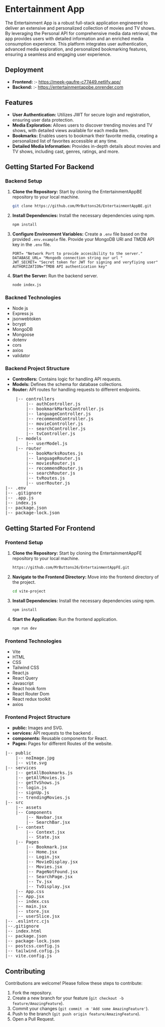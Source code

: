 # Entertainment App

The Entertainment App is a robust full-stack application engineered to deliver an extensive and personalized collection of movies and TV shows. By leveraging the Personal API for comprehensive media data retrieval, the app provides users with detailed information and an enriched media consumption experience. This platform integrates user authentication, advanced media exploration, and personalized bookmarking features, ensuring a seamless and engaging user experience.

## Deployment

- **Frontend:** :- https://meek-gaufre-c77449.netlify.app/
- **Backend:** :- https://entertainmentappbe.onrender.com


## Features

- **User Authentication:** Utilizes JWT for secure login and registration, ensuring user data protection.
- **Media Exploration:** Allows users to discover trending movies and TV shows, with detailed views available for each media item.
- **Bookmarks:** Enables users to bookmark their favorite media, creating a personalized list of favorites accessible at any time.
- **Detailed Media Information:** Provides in-depth details about movies and TV shows, including cast, genres, ratings, and more.


## Getting Started For Backend

### Backend Setup

1.  **Clone the Repository:** Start by cloning the EntertainmentAppBE repository to your local machine.

    ```sh
    git clone https://github.com/MrButtons26/EntertainmentAppBE.git
    ```


2.  **Install Dependencies:** Install the necessary dependencies using npm.

    ```sh
    npm install
    ```

3.  **Configure Environment Variables:** Create a `.env` file based on the provided `.env.example` file. Provide your MongoDB URI and TMDB API key in the `.env` file.

    ```
    PORT= "Network Port to provide accesibility to the server."
    DATABASE_URL= "Mongodb connection string our url "
    JWT_SECRET= "Secret token for JWT for signing and veryfiying user"
    AUTHORIZATION="TMDB API authentication key"
    ```

4.  **Start the Server:** Run the backend server.

    ```sh
    node index.js
    ```



### Backned Technologies
- Node js 
- Express js
- jsonwebtoken
- bcrypt
- MongoDB 
- Mongoose 
- dotenv
- cors
- axios
- validator

### Backend Project Structure

- **Controllers:** Contains logic for handling API requests.
- **Models:** Defines the schema for database collections.
- **Router:** API routes for handling requests to different endpoints.


<pre>
    |-- controllers
        |-- authController.js 
        |-- bookmarkMarksController.js 
        |-- languageController.js 
        |-- recommendController.js 
        |-- movieController.js 
        |-- searchController.js
        |-- tvController.js
    |-- models 
        |-- userModel.js 
    |-- router
        |-- bookMarksRoutes.js 
        |-- languageRouter.js 
        |-- moviesRouter.js 
        |-- recommendRouter.js 
        |-- searchRouter.js 
        |-- tvRoutes.js 
        |-- userRouter.js 
|-- .env
|-- .gitignore
|-- .app.js
|-- index.js
|-- package.json
|-- package-lock.json
</pre>

## Getting Started For Frontend

### Frontend Setup

1. **Clone the Repository:** Start by cloning the EntertainmentAppFE repository to your local machine.

   ```sh
   https://github.com/MrButtons26/EntertainmentAppFE.git
   ```
2. **Navigate to the Frontend Directory:** Move into the frontend directory of the project.

   ```sh
   cd vite-project
   ```
   
3. **Install Dependencies:** Install the necessary dependencies using npm.

   ```sh
   npm install
   ```

4. **Start the Application:** Run the frontend application.

   ```sh
   npm run dev
   ```

### Frontend Technologies 

- Vite
- HTML
- CSS
- Tailwind CSS
- React.js
- React Query
- Javascript
- React hook form
- React Router Dom
- React redux toolkit
- axios
  
### Frontend Project Structure

- **public:** Images and SVG.
- **services:** API requests to the backend .
- **components:** Reusable components for React.
- **Pages:** Pages for different Routes of the website.

<pre>
|-- public
    |-- noImage.jpg
    |-- vite.svg
|-- services
    |-- getAllBookmarks.js
    |-- getAllMovies.js
    |-- getTvShows.js
    |-- login.js
    |-- signUp.js
    |-- trendingMovies.js
|-- src
    |-- assets 
    |-- Components
        |-- Navbar.jsx  
        |-- SearchBar.jsx  
    |-- context
        |-- Context.jsx
        |-- State.jsx
    |-- Pages
        |-- Bookmark.jsx
        |-- Home.jsx
        |-- Login.jsx
        |-- MovieDisplay.jsx
        |-- Movies.jsx
        |-- PageNotFound.jsx
        |-- SearchPage.jsx
        |-- Tv.jsx
        |-- TvDisplay.jsx
    |-- App.css
    |-- App.jsx 
    |-- index.css
    |-- main.jsx 
    |-- store.jsx
    |-- userSlice.jsx
|-- .eslintrc.cjs
|--.gitignore
|-- index.html
|-- package.json
|-- package-lock.json
|-- postcss.config.js
|-- tailwind.cofig.js
|-- vite.config.js 
</pre>

## Contributing

Contributions are welcome! Please follow these steps to contribute:

1. Fork the repository.
2. Create a new branch for your feature (`git checkout -b feature/AmazingFeature`).
3. Commit your changes (`git commit -m 'Add some AmazingFeature'`).
4. Push to the branch (`git push origin feature/AmazingFeature`).
5. Open a Pull Request.

